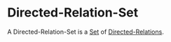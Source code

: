 # Directed-Relation-Set

A Directed-Relation-Set is a [Set](60004.md) of [Directed-Relations](60054.md).